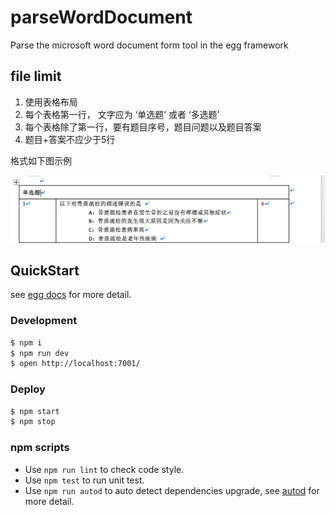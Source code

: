 # parseWordDocument

Parse the microsoft word document form tool in the egg framework

## file limit

1. 使用表格布局
2. 每个表格第一行， 文字应为 ‘单选题’ 或者 ‘多选题’
3. 每个表格除了第一行，要有题目序号，题目问题以及题目答案
4. 题目+答案不应少于5行

格式如下图示例

<img src="./assets/fileLimit.png" >

## QuickStart

<!-- add docs here for user -->

see [egg docs][egg] for more detail.

### Development

```bash
$ npm i
$ npm run dev
$ open http://localhost:7001/
```

### Deploy

```bash
$ npm start
$ npm stop
```

### npm scripts

- Use `npm run lint` to check code style.
- Use `npm test` to run unit test.
- Use `npm run autod` to auto detect dependencies upgrade, see [autod](https://www.npmjs.com/package/autod) for more detail.


[egg]: https://eggjs.org